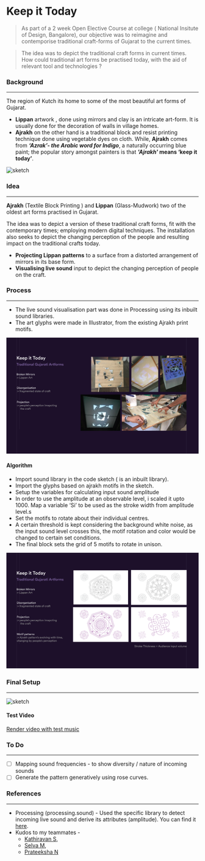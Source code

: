 # Keep it Today

> As part of a 2 week Open Elective Course at college ( National Insitute of Design, Bangalore), our objective was to reimagine and contemporise traditional craft-forms of Gujarat to the current times.

>The idea was to depict the traditional craft forms in current times. How could traditional art forms be practised today, with the aid of relevant tool and technologies ? 


### Background
---
The region of Kutch its home to some of the most beautiful art forms of Gujarat. 
- **Lippan** artwork , done using mirrors and clay is an intricate art-form. It is usually done for the decoration of walls in village homes.
- **Ajrakh** on the other hand is a  traditional block and resist printing technique done using vegetable dyes on cloth. While, **Ajrakh** comes from ***‘Azrakʼ- the Arabic word for Indigo***, a naturally occurring blue paint; the popular story amongst painters is that *****'Ajrakh'*** means ‘keep it todayʼ**.

![sketch](https://github.com/IllusionInk/Keep_It_Today/blob/master/Assets/Keep_It_today-01.jpg)


### Idea
---
**Ajrakh** (Textile Block Printing ) and **Lippan** (Glass-Mudwork) two of the oldest art forms practised in Gujarat.

The idea was to depict a version of these traditional craft forms, fit with the contemporary times; employing modern digital techniques. The installation also seeks to depict the changing perception of the people and resulting impact on the traditional crafts today.

- **Projecting Lippan patterns** to a surface from a distorted arrangement of mirrors in its base form.
- **Visualising live sound** input to depict the changing perception of people on the craft.

### Process
---
- The live sound visualisation part was done in Processing using its inbuilt sound libraries. 
- The art glyphs were made in Illustrator, from the existing Ajrakh print motifs.

![sketch](https://github.com/IllusionInk/Keep_It_Today/blob/master/Assets/Keep_It_today-02.jpg)

#### Algorithm
- Import sound library in the code sketch ( is an inbuilt library).
- Import the glyphs based on ajrakh motifs in the sketch.
- Setup the variables for calculating input sound amplitude
- In order to use the amplitude at an observable level, i scaled it upto 1000. Map a variable ‘Si’ to be used as the stroke width from amplitude level.s
- Set the motifs to rotate about their individual centres.
- A certain threshold is kept considering the background white noise, as the input sound level crosses this, the motif rotation and color would be changed to certain set conditions.
-  The final block sets the grid of 5 motifs to rotate in unison.

![sketch](https://github.com/IllusionInk/Keep_It_Today/blob/master/Assets/Keep_It_today-04.jpg)

### Final Setup
---
![sketch](https://github.com/IllusionInk/Keep_It_Today/blob/master/Assets/Keep_It_today-03.jpg)

#### Test Video
[Render video with test music](https://vimeo.com/313569164)

### To Do
---
- [ ] Mapping sound frequencies - to show diversity / nature of incoming sounds
- [ ] Generate the pattern generatively using rose curves.

### References
---
- Processing (processing.sound) - Used the specific library to detect incoming live sound and derive its attributes (amplitude). You can find it [here](https://processing.org/reference/libraries/sound/index.html).
- Kudos to my teammates -
   - [Kathiravan S](https://www.behance.net/kathiravans),      
   - [Selva M](https://www.behance.net/selvamurugan),
   - [Prateeksha N](https://www.behance.net/Prateeksha_Narayan)
